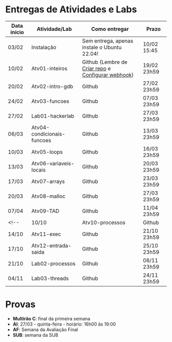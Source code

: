 
# Entregas de Atividades e Labs


| Data início | Atividade/Lab                                                              | Como entregar   | Prazo              |
|-------------|----------------------------------------------------------------------------|-----------------|--------------------|
| 03/02 | Instalação | Sem entrega, apenas instale o Ubuntu 22.04! | 10/02 15:45 |
| 10/02 | Atv01-inteiros | Github (Lembre de [Criar repo](https://classroom.github.com/a/kza8G2K0) e [Configurar webhook](tutorial_servidor_testes.pdf)) | 19/02 23h59 |
| 20/02 | Atv02-intro-gdb | Github | 27/02 23h59 |
| 24/02 | Atv03-funcoes | Github | 07/03 23h59 |
| 27/02 | Lab01-hackerlab  | Github | 27/03 23h59 |
| 06/03 | Atv04-condicionais-funcoes | Github | 13/03 23h59 |
| 10/03 | Atv05-loops | Github | 16/03 23h59 |
| 13/03 | Atv06-variaveis-locais | Github | 20/03 23h59 |
| 17/03 | Atv07-arrays | Github | 23/03 23h59 |
| 20/03 | Atv08-malloc | Github | 27/03 23h59 |
| 07/04 | Atv09-TAD  | Github | 11/04 23h59 |
<!--| 10/10 | Atv10-processos | Github | 20/10 23h59 |
| 14/10 | Atv11-exec | Github | 21/10 23h59 |
| 17/10 | Atv12-entrada-saida | Github | 25/10 23h59 |
| 21/10 | Lab02-processos | Github | 08/11  23h59 |
| 04/11 | Lab03-threads | Github | 24/11  23h59 | -->

# Provas

- **Multirão C**: final da primeira semana
- **AI**: 27/03 - quinta-feira - horário: 16h00 às 19:00
- **AF**: Semana da Avaliação Final
- **SUB**: semana da SUB 

